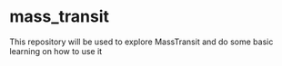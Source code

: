 # mass_transit
This repository will be used to explore MassTransit and do some basic learning on how to use it
